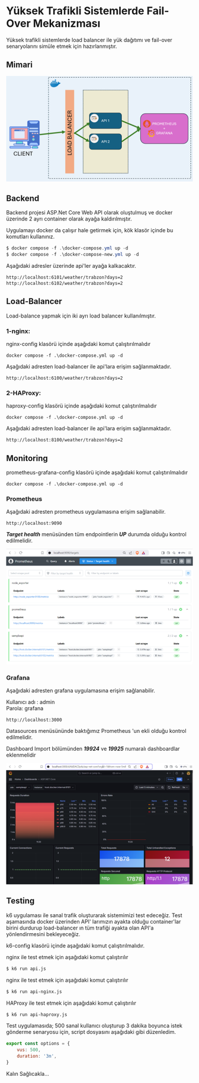 # Yüksek Trafikli Sistemlerde Fail-Over Mekanizması

Yüksek trafikli sistemlerde load balancer ile yük dağıtımı ve fail-over senaryolarını simüle etmek için hazırlanmıştır.

## Mimari
![Mimari ](docs/mimari.png)

## Backend
Backend projesi ASP.Net Core Web API olarak oluştulmuş ve docker üzerinde 2 ayrı container olarak ayağa kaldırılmıştır.

Uygulamayı docker da çalışır hale getirmek için, kök klasör içinde bu komutları kullanınız.

``` powershell
$ docker compose -f .\docker-compose.yml up -d
$ docker compose -f .\docker-compose-new.yml up -d
```


Aşağıdaki adresler üzerinde api'ler ayağa kalkacaktır.

```
http://localhost:6101/weather/trabzon?days=2
http://localhost:6102/weather/trabzon?days=2
```
## Load-Balancer

Load-balance yapmak için iki ayrı load balancer kullanılmıştır.

### 1-nginx: 

nginx-config klasörü içinde aşağıdaki komut çalıştırılmalıdır

```
docker compose -f .\docker-compose.yml up -d
```

Aşağıdaki adresten load-balancer ile api'lara erişim sağlanmaktadır.

```
http://localhost:6100/weather/trabzon?days=2
```

### 2-HAProxy: 

haproxy-config klasörü içinde aşağıdaki komut çalıştırılmalıdır

```
docker compose -f .\docker-compose.yml up -d
```

Aşağıdaki adresten load-balancer ile api'lara erişim sağlanmaktadır.
```
http://localhost:8100/weather/trabzon?days=2
```

## Monitoring


prometheus-grafana-config klasörü içinde aşağıdaki komut çalıştırılmalıdır

```
docker compose -f .\docker-compose.yml up -d
```

### Prometheus
Aşağıdaki adresten prometheus uygulamasına erişim sağlanabilir.
```
http://localhost:9090
```
***Target health*** menüsünden tüm endpointlerin ***UP*** durumda olduğu kontrol edilmelidir.

![Targets ](docs/prometheus.png)

### Grafana
Aşağıdaki adresten grafana uygulamasına erişim sağlanabilir.

Kullanıcı adı : admin \
Parola: grafana

```
http://localhost:3000
```
Datasources menüsününde baktığımız Prometheus 'un ekli olduğu kontrol edilmelidir.

Dashboard Import bölümünden ***19924*** ve ***19925*** numaralı dashboardlar eklenmelidir

![Grafana ](docs/grafana.png)

## Testing

k6 uygulaması ile sanal trafik oluşturarak sistemimizi test edeceğiz. Test aşamasında docker üzerinden API' larımızın ayakta olduğu container'lar birini durdurup load-balancer ın tüm trafiği ayakta olan API'a yönlendirmesini bekleyeceğiz.




k6-config klasörü içinde aşağıdaki komut çalıştırılmalıdır.

nginx ile test etmek için aşağıdaki komut çalıştırılır
``` bash
$ k6 run api.js
```

nginx ile test etmek için aşağıdaki komut çalıştırılır
``` bash
$ k6 run api-nginx.js
```

HAProxy ile test etmek için aşağıdaki komut çalıştırılır
``` bash
$ k6 run api-haproxy.js
```

Test uygulamasıda; 500 sanal kullanıcı oluşturup 3 dakika boyunca istek gönderme senaryosu için, script dosyasını aşağıdaki gibi düzenledim.

``` javascript
export const options = {
    vus: 500,
    duration: '3m',
}
```

Kalın Sağlıcakla...